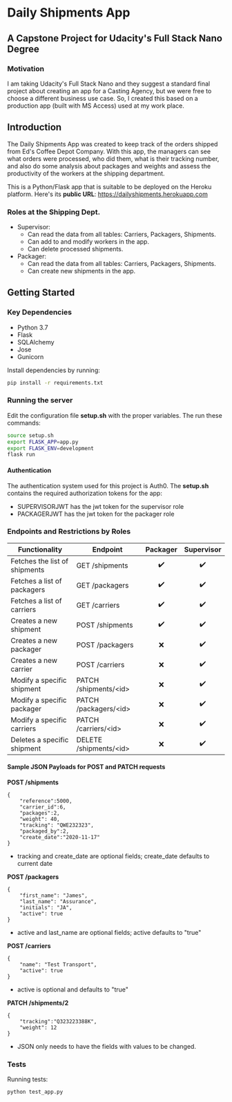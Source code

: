 # Daily Shipments App
## A Capstone Project for Udacity's Full Stack Nano Degree

### Motivation
I am taking Udacity's Full Stack Nano and they suggest a standard final project about creating an app for a Casting Agency, but we were free to choose a different business use case. So, I created this based on a production app (built with MS Access) used at my work place.

## Introduction
The Daily Shipments App was created to keep track of the orders shipped from Ed's Coffee Depot Company. With this app, the managers can see what orders were processed, who did them, what is their tracking number, and also do some analysis about packages and weights and assess the productivity of the workers at the shipping department.

This is a Python/Flask app that is suitable to be deployed on the Heroku platform. Here's its **public URL**: https://dailyshipments.herokuapp.com
### Roles at the Shipping Dept.
 - Supervisor:
	 - Can read the data from all tables: Carriers, Packagers, Shipments.
	 - Can add to and modify workers in the app.
	 - Can delete processed shipments.
 - Packager:
	 - Can read the data from all tables: Carriers, Packagers, Shipments.
	 - Can create new shipments in the app.

## Getting Started
### Key Dependencies
 - Python 3.7
 - Flask
 - SQLAlchemy
 - Jose
 - Gunicorn

Install dependencies by running:
```bash
pip install -r requirements.txt
```
### Running the server
Edit the configuration file **setup.sh** with the proper variables. The run these commands:
```bash
source setup.sh
export FLASK_APP=app.py
export FLASK_ENV=development
flask run
```
#### Authentication
The authentication system used for this project is Auth0. The **setup.sh** contains the required authorization tokens for the app:
 - SUPERVISORJWT has the jwt token for the supervisor role
 - PACKAGERJWT has the jwt token for the packager role

### Endpoints and Restrictions by Roles

| Functionality            | Endpoint                      | Packager         |  Supervisor        | 
| ------------------------ | ----------------------------- | :----------------: | :----------------: | 
| Fetches the list of shipments | GET /shipments                   | :heavy_check_mark: | :heavy_check_mark: | 
| Fetches a list of packagers | GET /packagers                   | :heavy_check_mark: | :heavy_check_mark: | 
| Fetches a list of carriers | GET /carriers                   | :heavy_check_mark: | :heavy_check_mark: | 
| Creates a new shipment          | POST /shipments                  | :heavy_check_mark: | :heavy_check_mark: | 
| Creates a new packager         | POST /packagers                   |        :x:         | :heavy_check_mark: | 
| Creates a new carrier         | POST /carriers                   |        :x:         | :heavy_check_mark: | 
| Modify a specific shipment    | PATCH /shipments/&lt;id&gt; |        :x:         | :heavy_check_mark: | 
| Modify a specific packager    | PATCH /packagers/&lt;id&gt; |        :x:         | :heavy_check_mark: | 
| Modify a specific carriers    | PATCH /carriers/&lt;id&gt; |        :x:         | :heavy_check_mark: | 
| Deletes a specific shipment    | DELETE /shipments/&lt;id&gt;     |        :x:         | :heavy_check_mark:| 

#### Sample JSON Payloads for POST and PATCH requests
**POST /shipments**
```
{
    "reference":5000, 
    "carrier_id":6, 
    "packages":2, 
    "weight": 40, 
    "tracking": "QWE232323", 
    "packaged_by":2, 
    "create_date":"2020-11-17"
}
```
- tracking and create_date are optional fields; create_date defaults to current date

**POST /packagers**
```
{
    "first_name": "James",
    "last_name": "Assurance",
    "initials": "JA",
    "active": true
}
```
- active and last_name are optional fields; active defaults to "true"

**POST /carriers**
```
{
    "name": "Test Transport",
    "active": true
}
```
- active is optional and defaults to "true"

**PATCH /shipments/2**
```
{
    "tracking":"Q323223388K", 
    "weight": 12
}
```
- JSON only needs to have the fields with values to be changed.



### Tests
Running tests:
```
python test_app.py
```
